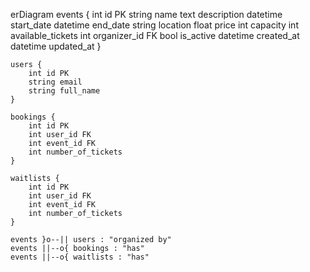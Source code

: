 erDiagram
    events {
        int id PK
        string name
        text description
        datetime start_date
        datetime end_date
        string location
        float price
        int capacity
        int available_tickets
        int organizer_id FK
        bool is_active
        datetime created_at
        datetime updated_at
    }

    users {
        int id PK
        string email
        string full_name
    }

    bookings {
        int id PK
        int user_id FK
        int event_id FK
        int number_of_tickets
    }

    waitlists {
        int id PK
        int user_id FK
        int event_id FK
        int number_of_tickets
    }

    events }o--|| users : "organized by"
    events ||--o{ bookings : "has"
    events ||--o{ waitlists : "has"
